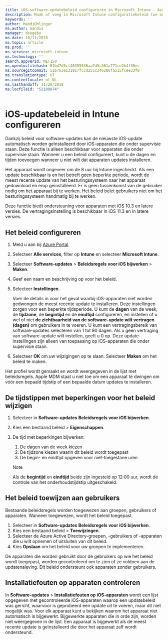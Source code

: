 ```yaml
---
title: iOS-software-updatebeleid configureren in Microsoft Intune - Azure | Microsoft Docs
description: Maak of voeg in Microsoft Intune configuratiebeleid toe om beperkingen in te stellen wanneer software-updates automatisch worden geïnstalleerd op iOS-apparaten die door Intune worden beheerd of onder supervisie staan van Intune. U kunt de datum en tijd kiezen wanneer updates niet worden geïnstalleerd. U kunt dit beleid ook toewijzen aan groepen, gebruikers of apparaten en controleren op eventuele fouten bij de installatie.
keywords: ''
author: MandiOhlinger
ms.author: mandia
manager: dougeby
ms.date: 10/11/2018
ms.topic: article
ms.prod: ''
ms.service: microsoft-intune
ms.technology: ''
search.appverid: MET150
ms.openlocfilehash: 61bd7d5cf40355536aa7d5c361a771ce2b4f30ec
ms.sourcegitcommit: 51b763e131917fccd255c346286fa515fcee33f0
ms.translationtype: HT
ms.contentlocale: nl-NL
ms.lasthandoff: 11/20/2018
ms.locfileid: "52189874"
---
```

# <a name="configure-ios-update-policies-in-intune"></a>iOS-updatebeleid in Intune configureren

Dankzij beleid voor software-updates kan de nieuwste iOS-update automatisch worden geïnstalleerd door iOS-apparaten die onder supervisie staan. Deze functie is alleen beschikbaar voor apparaten die onder supervisie staan. Wanneer u een beleid configureert, kunt u de dagen en tijden toevoegen wanneer u niet wilt dat apparaten updates installeren. 

Het apparaat wordt ongeveer om de 8 uur bij Intune ingecheckt. Als een update beschikbaar is en het betreft geen beperkte periode, wordt de meest recente update van het besturingssysteem naar het apparaat gedownload en erop geïnstalleerd. Er is geen tussenkomst van de gebruiker nodig om het apparaat bij te werken. Het beleid belet gebruikers niet om het besturingssysteem handmatig bij te werken.

Deze functie biedt ondersteuning voor apparaten met iOS 10.3 en latere versies. De vertragingsinstelling is beschikbaar in iOS 11.3 en in latere versies.

## <a name="configure-the-policy"></a>Het beleid configureren
1. Meld u aan bij [Azure Portal](https://portal.azure.com).
2. Selecteer **Alle services**, filter op **Intune** en selecteer **Microsoft Intune**.
3. Selecteer **Software-updates** > **Beleidsregels voor iOS bijwerken** > **Maken**.
4. Geef een naam en beschrijving op voor het beleid.
5. Selecteer **Instellingen**. 

    Voer de details in voor het geval waarbij iOS-apparaten niet worden gedwongen de meest recente update te installeren. Deze instellingen zorgen voor een beperkte tijdsperiode. U kunt de **dagen** van de week, de **tijdzone**, de **begintijd** en de **eindtijd** configureren, en instellen of u wel of niet **de zichtbaarheid van de software-update wilt vertragen (dagen)** om gebruikers in te voeren. U kunt een vertragingsbereik van software-updates selecteren van 1 tot 90 dagen. Als u geen vertraging van software-update wilt instellen, geeft u 0 op. Deze update-instellingen zijn alleen van toepassing op iOS-apparaten die onder supervisie staan.

6. Selecteer **OK** om uw wijzigingen op te slaan. Selecteer **Maken** om het beleid te maken.

Het profiel wordt gemaakt en wordt weergegeven in de lijst met beleidsregels. Apple MDM staat u niet toe om een apparaat te dwingen om vóór een bepaald tijdstip of een bepaalde datum updates te installeren. 

## <a name="change-the-restricted-times-for-the-policy"></a>De tijdstippen met beperkingen voor het beleid wijzigen

1. Selecteer in **Software-updates** **Beleidsregels voor iOS bijwerken**.
2. Kies een bestaand beleid > **Eigenschappen**.
3. De tijd met beperkingen bijwerken:

    1. De dagen van de week kiezen
    2. De tijdzone kiezen waarin dit beleid wordt toegepast
    3. De begin- en eindtijd opgeven voor niet-toegestane uren

    > [!NOTE]
    > Als de **begintijd** en **eindtijd** beide zijn ingesteld op 12:00 uur, wordt de controle van het onderhoudstijdstip uitgeschakeld.

## <a name="assign-the-policy-to-users"></a>Het beleid toewijzen aan gebruikers

Bestaande beleidsregels worden toegewezen aan groepen, gebruikers of apparaten. Wanneer toegewezen, wordt het beleid toegepast.

1. Selecteer in **Software-updates** **Beleidsregels voor iOS bijwerken**.
2. Kies een bestaand beleid > **Toewijzingen**. 
3. Selecteer de Azure Active Directory-groepen, -gebruikers of -apparaten die u wilt opnemen of uitsluiten van dit beleid.
4. Kies **Opslaan** om het beleid voor uw groepen te implementeren.

De apparaten die worden gebruikt door de gebruikers op wie het beleid wordt toegepast, worden gecontroleerd om te zien of ze voldoen aan de updatenaleving. Dit beleid ondersteunt ook apparaten zonder gebruikers.

## <a name="monitor-device-installation-failures"></a>Installatiefouten op apparaten controleren
In <!-- 1352223 -->
**Software-updates** > **Installatiefouten op iOS-apparaten** wordt een lijst opgegeven met gecontroleerde iOS-apparaten waarop een updatebeleid was gericht, waarvoor is geprobeerd een update uit te voeren, maar dit niet mogelijk was. Voor elk apparaat kunt u bekijken waarom het apparaat niet automatisch is bijgewerkt. Bijgewerkte apparaten die in orde zijn, worden niet weergegeven in de lijst. Een apparaat is bijgewerkt als de meest recente update is geïnstalleerd die door het apparaat zelf wordt ondersteund.

